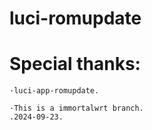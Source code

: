 # luci-romupdate

# Special thanks:

    ·luci-app-romupdate.

    ·This is a immortalwrt branch.
    .2024-09-23.